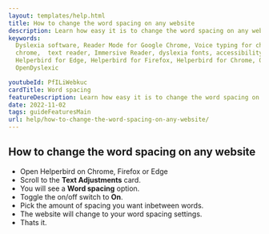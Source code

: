 ```yaml
---
layout: templates/help.html
title: How to change the word spacing on any website
description: Learn how easy it is to change the word spacing on any website.
keywords:
  Dyslexia software, Reader Mode for Google Chrome, Voice typing for chrome, Text to speech for
  chrome,  text reader, Immersive Reader, dyslexia fonts, accessibility software, dyslexia software,
  Helperbird for Edge, Helperbird for Firefox, Helperbird for Chrome, Opendyslexic for Chrome,
  OpenDyslexic

youtubeId: PfILiWebkuc
cardTitle: Word spacing
featureDescription: Learn how easy it is to change the word spacing on any website.
date: 2022-11-02
tags: guideFeaturesMain
url: help/how-to-change-the-word-spacing-on-any-website/
---
```


## How to change the word spacing on any website

- Open Helperbird on Chrome, Firefox or Edge
- Scroll to the **Text Adjustments** card.
- You will see a **Word spacing** option.
- Toggle the on/off switch to **On**.
- Pick the amount of spacing you want inbetween words.
- The website will change to your word spacing settings.
- Thats it.
